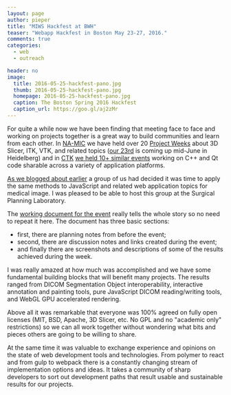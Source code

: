 ```yaml
---
layout: page
author: pieper
title: "MIWS Hackfest at BWH"
teaser: "Webapp Hackfest in Boston May 23-27, 2016."
comments: true
categories:
  - web
  - outreach

header: no
image:
  title: 2016-05-25-hackfest-pano.jpg
  thumb: 2016-05-25-hackfest-pano.jpg
  homepage: 2016-05-25-hackfest-pano.jpg
  caption: The Boston Spring 2016 Hackfest
  caption_url: https://goo.gl/aj2zMr
---
```



For quite a while now we have been finding that meeting face to face and working on projects
together is a great way to build communities and learn from each other.  In [NA-MIC][1] we have held
over 20 [Project Weeks][2] about 3D Slicer, ITK, VTK, and related topics ([our 23rd][3] is coming up mid-June in Heidelberg) 
and in [CTK][4] [we held 10+ similar events][5] working on C++ and Qt code sharable across a variety of
application platforms.

[As we blogged about earlier][6] a group of us had decided it was time to apply the same methods to JavaScript and 
related web application topics for medical image.  I was pleased to be able to host this group at the Surgical Planning Laboratory.

The [working document for the event][7] really tells the whole story so no need to repeat it here.  The document has three basic
sections: 
 * first, there are planning notes from before the event; 
 * second, there are discussion notes and links created during the event; 
 * and finally there are screenshots and descriptions of some of the results achieved during the week.

I was really amazed at how much was accomplished and we have some fundamental building blocks that will benefit
many projects.  The results ranged from DICOM Segmentation Object interoperability, interactive annotation
and painting tools, pure JavaScript DICOM reading/writing tools, and WebGL GPU accelerated rendering.

Above all it was remarkable that everyone was 100% agreed on fully open licenses (MIT, BSD, Apache, 3D Slicer, etc.  No GPL and no "academic only" restrictions)
so we can all work together without wondering what bits and pieces others are going to be willing to share.

At the same time it was valuable to exchange experience and opinions on the state of web development tools
and technologies.  From polymer to react and from gulp to webpack there is a constantly changing stream
of implementation options and ideas.  It takes a community of sharp developers to sort out development paths that
result usable and sustainable results for our projects.


[1]: http://na-mic.org
[2]: http://www.na-mic.org/Wiki/index.php/Project_Events
[3]: http://www.na-mic.org/Wiki/index.php/2016_Summer_Project_Week
[4]: http://www.commontk.org/lindex.php/Main_Page
[5]: http://www.commontk.org/index.php/Events
[6]: http://qiicr.org/web/outreach/Medical-Imaging-Web-Apps/
[7]: https://goo.gl/aj2zMr

